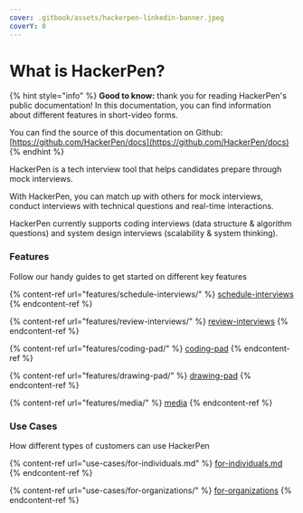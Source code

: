 ```yaml
---
cover: .gitbook/assets/hackerpen-linkedin-banner.jpeg
coverY: 0
---
```


# What is HackerPen?

{% hint style="info" %}
**Good to know:** thank you for reading HackerPen's public documentation! In this documentation, you can find information about different features in short-video forms.

You can find the source of this documentation on Github: [https://github.com/HackerPen/docs](https://github.com/HackerPen/docs)
{% endhint %}

HackerPen is a tech interview tool that helps candidates prepare through mock interviews.

With HackerPen, you can match up with others for mock interviews, conduct interviews with technical questions and real-time interactions.

HackerPen currently supports coding interviews (data structure & algorithm questions) and system design interviews (scalability & system thinking).&#x20;



### Features

Follow our handy guides to get started on different key features

{% content-ref url="features/schedule-interviews/" %}
[schedule-interviews](features/schedule-interviews/)
{% endcontent-ref %}

{% content-ref url="features/review-interviews/" %}
[review-interviews](features/review-interviews/)
{% endcontent-ref %}

{% content-ref url="features/coding-pad/" %}
[coding-pad](features/coding-pad/)
{% endcontent-ref %}

{% content-ref url="features/drawing-pad/" %}
[drawing-pad](features/drawing-pad/)
{% endcontent-ref %}

{% content-ref url="features/media/" %}
[media](features/media/)
{% endcontent-ref %}

### Use Cases

How different types of customers can use HackerPen

{% content-ref url="use-cases/for-individuals.md" %}
[for-individuals.md](use-cases/for-individuals.md)
{% endcontent-ref %}

{% content-ref url="use-cases/for-organizations/" %}
[for-organizations](use-cases/for-organizations/)
{% endcontent-ref %}

